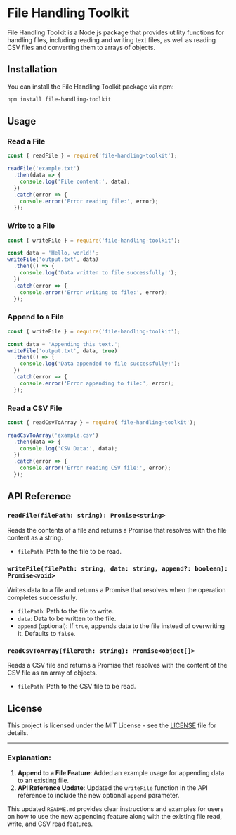# File Handling Toolkit

File Handling Toolkit is a Node.js package that provides utility functions for handling files, including reading and writing text files, as well as reading CSV files and converting them to arrays of objects.

## Installation

You can install the File Handling Toolkit package via npm:

```bash
npm install file-handling-toolkit
```

## Usage

### Read a File

```javascript
const { readFile } = require('file-handling-toolkit');

readFile('example.txt')
  .then(data => {
    console.log('File content:', data);
  })
  .catch(error => {
    console.error('Error reading file:', error);
  });
```

### Write to a File

```javascript
const { writeFile } = require('file-handling-toolkit');

const data = 'Hello, world!';
writeFile('output.txt', data)
  .then(() => {
    console.log('Data written to file successfully!');
  })
  .catch(error => {
    console.error('Error writing to file:', error);
  });
```

### Append to a File

```javascript
const { writeFile } = require('file-handling-toolkit');

const data = 'Appending this text.';
writeFile('output.txt', data, true)
  .then(() => {
    console.log('Data appended to file successfully!');
  })
  .catch(error => {
    console.error('Error appending to file:', error);
  });
```

### Read a CSV File

```javascript
const { readCsvToArray } = require('file-handling-toolkit');

readCsvToArray('example.csv')
  .then(data => {
    console.log('CSV Data:', data);
  })
  .catch(error => {
    console.error('Error reading CSV file:', error);
  });
```

## API Reference

### `readFile(filePath: string): Promise<string>`

Reads the contents of a file and returns a Promise that resolves with the file content as a string.

- `filePath`: Path to the file to be read.

### `writeFile(filePath: string, data: string, append?: boolean): Promise<void>`

Writes data to a file and returns a Promise that resolves when the operation completes successfully.

- `filePath`: Path to the file to write.
- `data`: Data to be written to the file.
- `append` (optional): If `true`, appends data to the file instead of overwriting it. Defaults to `false`.

### `readCsvToArray(filePath: string): Promise<object[]>`

Reads a CSV file and returns a Promise that resolves with the content of the CSV file as an array of objects.

- `filePath`: Path to the CSV file to be read.

## License

This project is licensed under the MIT License - see the [LICENSE](LICENSE) file for details.

---

### Explanation:

1. **Append to a File Feature**: Added an example usage for appending data to an existing file.
2. **API Reference Update**: Updated the `writeFile` function in the API reference to include the new optional `append` parameter.

This updated `README.md` provides clear instructions and examples for users on how to use the new appending feature along with the existing file read, write, and CSV read features.